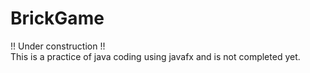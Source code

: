 # BrickGame
!! Under construction !!  
This is a practice of java coding using javafx and is not completed yet.
